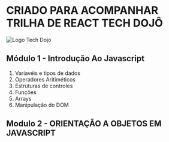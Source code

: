 # CRIADO PARA ACOMPANHAR TRILHA DE REACT TECH DOJÔ 
![Logo Tech Dojo](../public/img/logo-techdojo.png)

## Módulo 1 - Introdução Ao Javascript
1. Variavéis e tipos de dados
2. Operadores Aritiméticos
3. Estruturas de controles
4. Funções
5. Arrays
6. Manipulação do DOM

## Modulo 2 - ORIENTAÇÃO A OBJETOS EM JAVASCRIPT



